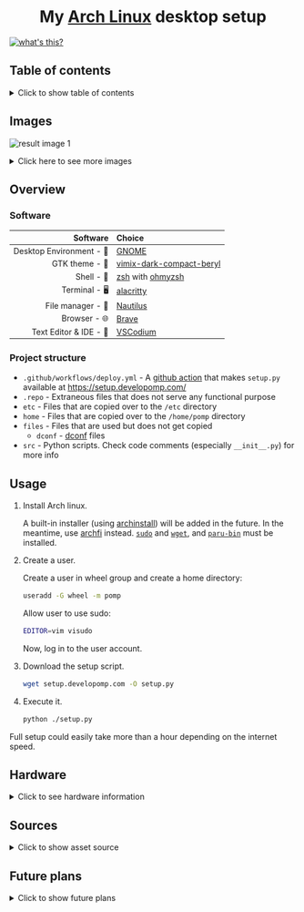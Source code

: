 <h1 align="center">
  My <a href="https://archlinux.org">Arch Linux</a> desktop setup
</h1>

[![what's this?](https://img.shields.io/badge/what's_this%3F-grey?style=for-the-badge)](https://developomp.com/portfolio/linux-setup-script)

## Table of contents

<details>
<summary>Click to show table of contents</summary>

- [Table of contents](#table-of-contents)
- [Images](#images)
  - [Some windows](#some-windows)
  - [Minimalism at its finest](#minimalism-at-its-finest)
  - [Script Execution](#script-execution)
- [How does it work?](#how-does-it-work)
- [Usage](#usage)
- [Hardware](#hardware)
  - [Laptop](#laptop)
  - [RAM](#ram)
  - [Storage](#storage)
  - [Partitioning](#partitioning)
  - [Peripherals](#peripherals)
- [Sources](#sources)
  - [3rd Wallpaper](#3rd-wallpaper)
  - [2nd Wallpaper](#2nd-wallpaper)
  - [1st Wallpaper](#1st-wallpaper)
  - [System monitor](#system-monitor)
- [Future plans](#future-plans)
  - [Laptop](#laptop-1)
  - [Storage](#storage-1)
  - [Mouse](#mouse)
  - [Monitor](#monitor)

</details>

## Images

![result image 1](./.repo/result1.png)

<details>
<summary>Click here to see more images</summary>

### Some windows

![result image 2](./.repo/result2.png)

### Minimalism at its finest

![result image 3](./.repo/result3.png)

### Script Execution

Main menu:
![Execution 0](./.repo/execution0.png)

Choosing Action:
![Execution 1](./.repo/execution1.png)

</details>

## Overview

### Software

|                 Software | Choice                                                                                     |
| -----------------------: | :----------------------------------------------------------------------------------------- |
| Desktop Environment - 🚀 | [GNOME](https://www.gnome.org)                                                             |
|           GTK theme - 🎨 | [vimix-dark-compact-beryl](https://github.com/vinceliuice/vimix-gtk-themes)                |
|               Shell - 🐚 | [zsh](https://github.com/zsh-users/zsh) with [ohmyzsh](https://github.com/ohmyzsh/ohmyzsh) |
|            Terminal - 🖥️ | [alacritty](https://github.com/alacritty/alacritty)                                        |
|        File manager - 📂 | [Nautilus](https://gitlab.gnome.org/GNOME/nautilus)                                        |
|             Browser - 🌐 | [Brave](https://github.com/brave/brave-browser)                                            |
|   Text Editor & IDE - 📝 | [VSCodium](https://github.com/VSCodium/vscodium)                                           |

### Project structure

- `.github/workflows/deploy.yml` - A [github action](https://github.com/features/actions) that makes `setup.py` available at https://setup.developomp.com/
- `.repo` - Extraneous files that does not serve any functional purpose
- `etc` - Files that are copied over to the `/etc` directory
- `home` - Files that are copied over to the `/home/pomp` directory
- `files` - Files that are used but does not get copied
  - `dconf` - [dconf](https://wiki.gnome.org/Projects/dconf) files
- `src` - Python scripts. Check code comments (especially `__init__.py`) for more info

## Usage

1. Install Arch linux.

   A built-in installer (using [archinstall](https://github.com/archlinux/archinstall)) will be added in the future.
   In the meantime, use [archfi](https://github.com/MatMoul/archfi) instead.
   [`sudo`](https://archlinux.org/packages/core/x86_64/sudo/) and [`wget`](https://archlinux.org/packages/extra/x86_64/wget/), and [`paru-bin`](https://aur.archlinux.org/packages/paru-bin/) must be installed.

2. Create a user.

   Create a user in wheel group and create a home directory:

   ```bash
   useradd -G wheel -m pomp
   ```

   Allow user to use sudo:

   ```bash
   EDITOR=vim visudo
   ```

   Now, log in to the user account.

3. Download the setup script.

   ```bash
   wget setup.developomp.com -O setup.py
   ```

4. Execute it.

   ```bash
   python ./setup.py
   ```

Full setup could easily take more than a hour depending on the internet speed.

## Hardware

<details>
  <summary>Click to see hardware information</summary>

### Desktop

No desktop

### Laptop

| name    | model                                                                                                          |
| ------- | -------------------------------------------------------------------------------------------------------------- |
| Machine | [LG 15U480-KP50ML](https://www.lge.co.kr/kr/business/product/common/redirectProductDetail.do?prdId=MD00040678) |
| CPU     | intel i5-8250U                                                                                                 |
| GPU     | Nvidia MX 150                                                                                                  |

### RAM

| model                             | size |
| --------------------------------- | ---- |
| SK Hynix HMA81GS6AFR8N-UH (stock) | 8GB  |
| Samsung M471A1K43CB1-CRC (added)  | 8GB  |

### Storage

- Model: [Samsung 860 PRO SSD 512GB](https://www.samsung.com/sec/support/model/MZ-76P512BW/)
- total size: 512,110,190,592 bytes (476.9 GiB, 512.1 GB)

Partitions sorted by order:

| format | size (parenthesis = rounded values)         | mount location   | purpose           |
| ------ | ------------------------------------------- | ---------------- | ----------------- |
| ext4   | 432,109,780,992 bytes (402.4 GiB, 432.1 GB) | /media/pomp/data | data storage      |
| FAT32  | 524,288,000 bytes (500.0 MiB, 524.3 MB)     | /boot            | EFI partition     |
| ext4   | 64,424,509,440 bytes (60.0 GiB, 64.4 GB)    | /                | system root       |
| N/A    | 15,050,546,688 bytes (14.0 GiB, 15.0 GB)    | N/A              | over-provisioning |

### Peripherals

|     peripheral | model                                                                                                                                                                                                        |
| -------------: | :----------------------------------------------------------------------------------------------------------------------------------------------------------------------------------------------------------- |
|          mouse | [Logitech G402 Hyperion fury](https://www.logitechg.com/en-eu/products/gaming-mice/g402-hyperion-fury-fps-gaming-mouse.html) I got from a [giveaway event](https://blog.naver.com/yjcomicsblog/221432692995) |
|      headphone | [NOX NX-2](https://www.e-nox.co.kr/theme/s007/index/product_view01.php?wr_id=16)                                                                                                                             |
|  laptop cooler | [ABKO NCORE NC500](http://ncore.co.kr/shop/product_item.php?ItId=2586312930)                                                                                                                                 |
|       Keyboard | YMDK wings                                                                                                                                                                                                   |
| Drawing tablet | secondhand [wacom CTL-472 (one by wacom)](https://www.wacom.com/en-us/products/pen-tablets/one-by-wacom) (using since May 8, 2022)                                                                           |
|        Monitor | secondhand [HP X24ih](https://www.hp.com/us-en/shop/pdp/hp-x24ih-gaming-monitor) ([review](https://www.rtings.com/monitor/reviews/hp/x24ih)) (using since May 21, 2022)                                      |

#### Keyboard

<!-- <p align="center">
  <b>Video</b>
  <a href="https://youtu.be/8vBm4MfOPME"><img alt="Keyboard sound test" src="https://img.youtube.com/vi/8vBm4MfOPME/maxresdefault.jpg" /></a>
</p> -->

- Parts & Accessories:
  - [Case + PCB + Stabilizers + Cable](https://ko.aliexpress.com/item/1005003330613995.html) (white)
  - [walnut wrist rest](https://ko.aliexpress.com/item/1005003629440348.html)
  - [foam](https://ko.aliexpress.com/item/1005004451001013.html) (PCB & Bottom Foam)
  - [Switches](https://www.aliexpress.com/item/1005003891937604.html) (Outemu silent peach)
  - [Switch Opener](https://www.coupang.com/vp/products/6176660507?vendorItemId=79812876139)
  - [Switch Film](https://www.aliexpress.com/item/1005002885279946.html) (HTV+PC 0.18mm)
  - [Lube](https://www.aliexpress.com/item/1005002297786498.html) (GPL205 G0 7.6g)
  - [Keycaps](https://www.aliexpress.com/item/1005001500813840.html) (Korean subs)
- Mods:
  - [holee mod](https://www.youtube.com/watch?v=-vhpHjlkRgQ)
  - band-aided stabilizer bottom
- QMK config:
  - Layer 0
    ![layer 0](.repo/kbd_layer_0.png)
  - Layer 1
    ![layer 1](.repo/kbd_layer_1.png)

How to compile and flash the firmware on Linux:

- install qmk cli
- run qmk setup: `qmk setup -y`
- copy the [`keyboard`](./files/keyboard/) directory to `~/qmk_firmware/keyboards/ymdk/wingshs/keymaps` and rename it to `pomp`
- flash the board: `qmk flash --clean --keyboard ymdk/wingshs --keymap pomp`
  - unplug board
  - plug it back while holding <kbd>Space</kbd>+<kbd>B</kbd>. Keep holding it for a second

</details>

## Sources

<details>
  <summary>Click to show asset source</summary>

### Wallpaper

<img alt="wallpaper" src="./.repo/wallpaper.png" width="75%">

- [a video](https://www.youtube.com/watch?v=QEWV6fiYaDU) from [Chillhop Music](https://www.youtube.com/channel/UCOxqgCwgOqC2lMqC5PYz_Dg)
- Artwork by [Jeff Östberg](https://jeffostberg.se)
- Animation by [Geneviève Delacroix](http://www.genevievelacroix.com)
- Effects (in order)
  - [nordified](https://github.com/Schrodinger-Hat/ImageGoNord) (filtering option toggled)
  - GIMP gaussian blur 3.5
  - level 1 compression (GIMP)

</details>

## Future plans

<details>
  <summary>Click to show future plans</summary>

### Laptop

- Features:
  - price: less than 1 million KRW
  - display:
    sie: 15in
    resolution: 1920x1080 pixels (FHD)
    frame rate: 144Hz
    panel type: IPS
  - keyboard:
    - legends: Korean
    - arrow keys: full size, ㅗ shaped
  - CPU ISA: x86_64 (or ARM architecture if becomes mainstream)
  - GPU:
    - non-hybrid, single GPU (preferably internal)
  - RAM: DDR5 support
  - SSD: NVMe m.2
  - OS: None
- Candidates:
  - None

### Storage

- 1TB HDD for long-term backup

### Mouse

Model: [Logitech G Pro X Superlight](https://www.rtings.com/mouse/reviews/logitech/g-pro-x-superlight)

- Features:
  - go forward / backward button
  - wireless
  - click latency: faster than Logitech G402 without wires
  - weight: lighter than Logitech G402
  - size: similar to Logitech G402
  - max polling rate: no lower, and no higher than 1000Hz
- Accessories:
  - [Logitech Powerplay](https://www.logitechg.com/en-us/products/gaming-mouse-pads/powerplay-wireless-charging.943-000109.html)

### Monitor

- Features:
  - panel: not decided / does not exist
    - no burn-in
    - fast response time (at least faster than my [current monitor](#peripherals))
    - individual pixel lighting (for true black)
    - color accurate
  - normal RGB stripe subpixel layout
  - refresh rate: 144+ Hz
  - size: at most 24in
  - resolution: FHD (1920x1080)
  - flicker-free
- Candidates:
  - None

</details>
